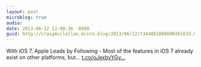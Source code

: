 ```yaml
---
layout: post
microblog: true
audio: 
date: 2013-06-12 12:00:36 -0500
guid: http://craigmcclellan.micro.blog/2013/06/12/t344861806600261633.html
---
```

With iOS 7, Apple Leads by Following - Most of the features in iOS 7 already exist on other platforms, but... [t.co/oJexbvYGy...](http://t.co/oJexbvYGyy)
